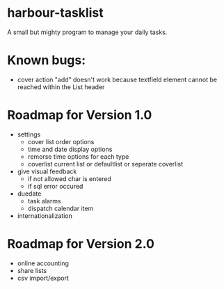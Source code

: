 harbour-tasklist
================

A small but mighty program to manage your daily tasks.

Known bugs:
================
- cover action "add" doesn't work because textfield element cannot be reached within the List header

Roadmap for Version 1.0
================
- settings
    - cover list order options
    - time and date display options
    - remorse time options for each type
    - coverlist current list or defaultlist or seperate coverlist
- give visual feedback
    - if not allowed char is entered
    - if sql error occured
- duedate
    - task alarms
    - dispatch calendar item
- internationalization

Roadmap for Version 2.0
================
- online accounting
- share lists
- csv import/export
